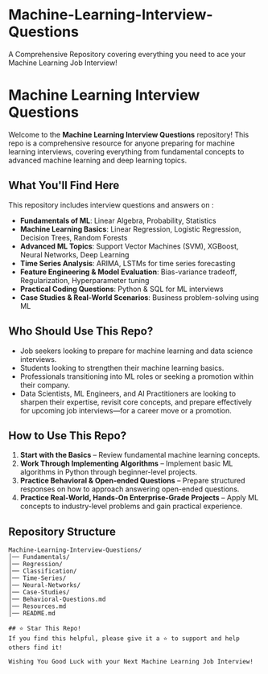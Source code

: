 # Machine-Learning-Interview-Questions
A Comprehensive Repository covering everything you need to ace your Machine Learning Job Interview! 
# Machine Learning Interview Questions

Welcome to the **Machine Learning Interview Questions** repository! This repo is a comprehensive resource for anyone preparing for machine learning interviews, covering everything from fundamental concepts to advanced machine learning and deep learning topics.

## What You'll Find Here 
This repository includes interview questions and answers on :
- **Fundamentals of ML**: Linear Algebra, Probability, Statistics
- **Machine Learning Basics**: Linear Regression, Logistic Regression, Decision Trees, Random Forests
- **Advanced ML Topics**: Support Vector Machines (SVM), XGBoost, Neural Networks, Deep Learning
- **Time Series Analysis**: ARIMA, LSTMs for time series forecasting
- **Feature Engineering & Model Evaluation**: Bias-variance tradeoff, Regularization, Hyperparameter tuning
- **Practical Coding Questions**: Python & SQL for ML interviews
- **Case Studies & Real-World Scenarios**: Business problem-solving using ML

## Who Should Use This Repo?
- Job seekers looking to prepare for machine learning and data science interviews.
- Students looking to strengthen their machine learning basics.
- Professionals transitioning into ML roles or seeking a promotion within their company.
-  Data Scientists, ML Engineers, and AI Practitioners are looking to sharpen their expertise, revisit core concepts, and prepare 
   effectively for upcoming job interviews—for a career move or a promotion.
## How to Use This Repo?
1. **Start with the Basics** – Review fundamental machine learning concepts.
2. **Work Through Implementing Algorithms** – Implement basic ML algorithms in Python through beginner-level projects.
3. **Practice Behavioral & Open-ended Questions** – Prepare structured responses on how to approach answering open-ended questions.
4. **Practice Real-World, Hands-On Enterprise-Grade Projects** – Apply ML concepts to industry-level problems and gain practical experience.

## Repository Structure
```
Machine-Learning-Interview-Questions/
│── Fundamentals/
│── Regression/
│── Classification/
│── Time-Series/
│── Neural-Networks/
│── Case-Studies/
│── Behavioral-Questions.md
│── Resources.md
│── README.md

## ⭐ Star This Repo!
If you find this helpful, please give it a ⭐ to support and help others find it!

Wishing You Good Luck with your Next Machine Learning Job Interview!
